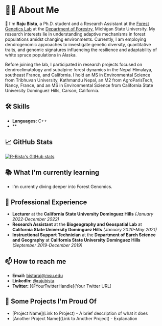 # 👨‍💻 About Me
👋 I'm **Raju Bista**, a Ph.D. student and a Research Assistant at the [Forest Genetics Lab](https://www.canr.msu.edu/Forest-Genetics-Lab/index) at the [Department of Forestry](https://www.canr.msu.edu/for/index), Michigan State University. My research interests lie in understanding adaptive mechanisms in forest populations amidst changing environments. Currently, I am employing dendrogenomic approaches to investigate genetic diversity, quantitative traits, and genomic signatures influencing the resilience and adaptability of white spruce populations in Alaska.

Before joining the lab, I participated in research projects focused on dendroclimatology and subalpine forest dynamics in the Nepal Himalaya, southeast France, and California. I hold an MS in Environmental Science from Tribhuvan University, Kathmandu Nepal, an M2 from AgroParisTech, Nancy, France, and an MS in Environmental Science from California State University Dominguez Hills, Carson, California.



## 🛠 Skills

- **Languages:** C++
- **

## 📈 GitHub Stats
[![R-Bista's GitHub stats](https://github-readme-stats.vercel.app/api?username=R-Bista&show_icons=true&theme=radical)](https://github.com/R-Bista/github-readme-stats)

## 📚 What I'm currently learning
- I'm currently diving deeper into Forest Genomics.

## 💼 Professional Experience
- **Lecturer** at the **California State University Dominguez Hills** *(January 2022-December 2022)*
- **Research Assistant** at the **Biogeography and Geospatial Lab** at **California State University Dominguez Hills** *(January 2020-May 2021)*
- **Instructional Support Technician** at the **Department of Earch Science and Geography** at **California State University Dominguez Hills** *(September 2019-December 2019)*

## 📫 How to reach me

- **Email:** bistaraj@msu.edu
- **LinkedIn:** [@rajubista](https://www.linkedin.com/in/rajubista/)
- **Twitter:** [@YourTwitterHandle](Your Twitter URL)

## 🚀 Some Projects I'm Proud Of

- [Project Name](Link to Project) - A brief description of what it does
- [Another Project Name](Link to Another Project) - Explanation

